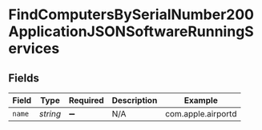 # FindComputersBySerialNumber200ApplicationJSONSoftwareRunningServices


## Fields

| Field              | Type               | Required           | Description        | Example            |
| ------------------ | ------------------ | ------------------ | ------------------ | ------------------ |
| `name`             | *string*           | :heavy_minus_sign: | N/A                | com.apple.airportd |